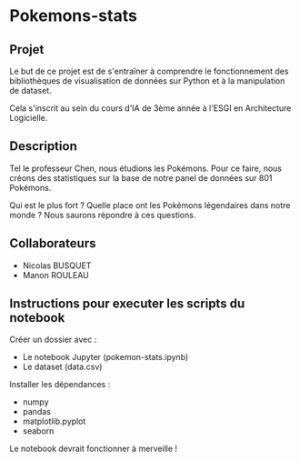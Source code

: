 # Pokemons-stats

## Projet

Le but de ce projet est de s'entraîner à comprendre le fonctionnement des bibliothèques de visualisation de données sur Python et à la manipulation de dataset.

Cela s'inscrit au sein du cours d'IA de 3ème année à l'ESGI en Architecture Logicielle.

## Description

Tel le professeur Chen, nous étudions les Pokémons. Pour ce faire, nous créons des statistiques sur la base de notre panel de données sur 801 Pokémons.

Qui est le plus fort ? Quelle place ont les Pokémons légendaires dans notre monde ? Nous saurons répondre à ces questions.

## Collaborateurs

- Nicolas BUSQUET
- Manon ROULEAU

## Instructions pour executer les scripts du notebook

Créer un dossier avec :
- Le notebook Jupyter (pokemon-stats.ipynb)
- Le dataset (data.csv)

Installer les dépendances :
- numpy
- pandas
- matplotlib.pyplot
- seaborn

Le notebook devrait fonctionner à merveille !
